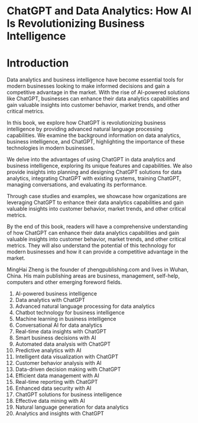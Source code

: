 # ChatGPT and Data Analytics: How AI Is Revolutionizing Business Intelligence

# Introduction

Data analytics and business intelligence have become essential tools for modern businesses looking to make informed decisions and gain a competitive advantage in the market. With the rise of AI-powered solutions like ChatGPT, businesses can enhance their data analytics capabilities and gain valuable insights into customer behavior, market trends, and other critical metrics.

In this book, we explore how ChatGPT is revolutionizing business intelligence by providing advanced natural language processing capabilities. We examine the background information on data analytics, business intelligence, and ChatGPT, highlighting the importance of these technologies in modern businesses.

We delve into the advantages of using ChatGPT in data analytics and business intelligence, exploring its unique features and capabilities. We also provide insights into planning and designing ChatGPT solutions for data analytics, integrating ChatGPT with existing systems, training ChatGPT, managing conversations, and evaluating its performance.

Through case studies and examples, we showcase how organizations are leveraging ChatGPT to enhance their data analytics capabilities and gain valuable insights into customer behavior, market trends, and other critical metrics.

By the end of this book, readers will have a comprehensive understanding of how ChatGPT can enhance their data analytics capabilities and gain valuable insights into customer behavior, market trends, and other critical metrics. They will also understand the potential of this technology for modern businesses and how it can provide a competitive advantage in the market.

MingHai Zheng is the founder of zhengpublishing.com and lives in Wuhan, China. His main publishing areas are business, management, self-help, computers and other emerging foreword fields.



1. AI-powered business intelligence
2. Data analytics with ChatGPT
3. Advanced natural language processing for data analytics
4. Chatbot technology for business intelligence
5. Machine learning in business intelligence
6. Conversational AI for data analytics
7. Real-time data insights with ChatGPT
8. Smart business decisions with AI
9. Automated data analysis with ChatGPT
10. Predictive analytics with AI
11. Intelligent data visualization with ChatGPT
12. Customer behavior analysis with AI
13. Data-driven decision making with ChatGPT
14. Efficient data management with AI
15. Real-time reporting with ChatGPT
16. Enhanced data security with AI
17. ChatGPT solutions for business intelligence
18. Effective data mining with AI
19. Natural language generation for data analytics
20. Analytics and insights with ChatGPT

